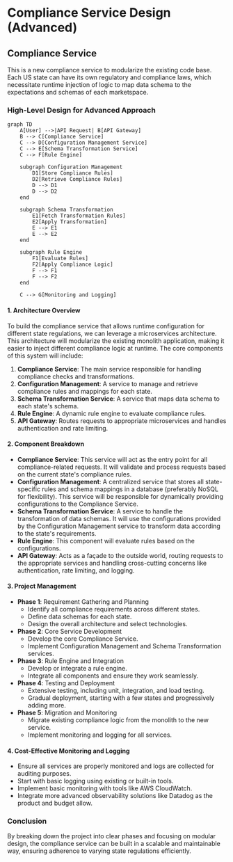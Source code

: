# Compliance Service Design (Advanced)

## Compliance Service

This is a new compliance service to modularize the existing code base. Each US state can have its own regulatory and compliance laws, which necessitate runtime injection of logic to map data schema to the expectations and schemas of each marketspace. 

### High-Level Design for Advanced Approach

```mermaid
graph TD
    A[User] -->|API Request| B[API Gateway]
    B --> C[Compliance Service]
    C --> D[Configuration Management Service]
    C --> E[Schema Transformation Service]
    C --> F[Rule Engine]

    subgraph Configuration Management
        D1[Store Compliance Rules]
        D2[Retrieve Compliance Rules]
        D --> D1
        D --> D2
    end

    subgraph Schema Transformation
        E1[Fetch Transformation Rules]
        E2[Apply Transformation]
        E --> E1
        E --> E2
    end

    subgraph Rule Engine
        F1[Evaluate Rules]
        F2[Apply Compliance Logic]
        F --> F1
        F --> F2
    end

    C --> G[Monitoring and Logging]
```

#### 1. Architecture Overview
To build the compliance service that allows runtime configuration for different state regulations, we can leverage a microservices architecture. This architecture will modularize the existing monolith application, making it easier to inject different compliance logic at runtime. The core components of this system will include:

1. **Compliance Service**: The main service responsible for handling compliance checks and transformations.
2. **Configuration Management**: A service to manage and retrieve compliance rules and mappings for each state.
3. **Schema Transformation Service**: A service that maps data schema to each state's schema.
4. **Rule Engine**: A dynamic rule engine to evaluate compliance rules.
5. **API Gateway**: Routes requests to appropriate microservices and handles authentication and rate limiting.

#### 2. Component Breakdown
- **Compliance Service**: This service will act as the entry point for all compliance-related requests. It will validate and process requests based on the current state's compliance rules.
- **Configuration Management**: A centralized service that stores all state-specific rules and schema mappings in a database (preferably NoSQL for flexibility). This service will be responsible for dynamically providing configurations to the Compliance Service.
- **Schema Transformation Service**: A service to handle the transformation of data schemas. It will use the configurations provided by the Configuration Management service to transform data according to the state's requirements.
- **Rule Engine**: This component will evaluate rules based on the configurations.
- **API Gateway**: Acts as a façade to the outside world, routing requests to the appropriate services and handling cross-cutting concerns like authentication, rate limiting, and logging.

#### 3. Project Management
- **Phase 1**: Requirement Gathering and Planning
  - Identify all compliance requirements across different states.
  - Define data schemas for each state.
  - Design the overall architecture and select technologies.
- **Phase 2**: Core Service Development
  - Develop the core Compliance Service.
  - Implement Configuration Management and Schema Transformation services.
- **Phase 3**: Rule Engine and Integration
  - Develop or integrate a rule engine.
  - Integrate all components and ensure they work seamlessly.
- **Phase 4**: Testing and Deployment
  - Extensive testing, including unit, integration, and load testing.
  - Gradual deployment, starting with a few states and progressively adding more.
- **Phase 5**: Migration and Monitoring
  - Migrate existing compliance logic from the monolith to the new service.
  - Implement monitoring and logging for all services.

#### 4. Cost-Effective Monitoring and Logging
- Ensure all services are properly monitored and logs are collected for auditing purposes.
- Start with basic logging using existing or built-in tools.
- Implement basic monitoring with tools like AWS CloudWatch.
- Integrate more advanced observability solutions like Datadog as the product and budget allow.

### Conclusion
By breaking down the project into clear phases and focusing on modular design, the compliance service can be built in a scalable and maintainable way, ensuring adherence to varying state regulations efficiently.